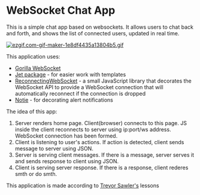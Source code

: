 # WebSocket Chat App

This is a simple chat app based on websockets. It allows users to chat back and forth, and shows the list of connected users, updated in real time.

[![ezgif.com-gif-maker-1e8df4435a13804b5.gif](https://s10.gifyu.com/images/ezgif.com-gif-maker-1e8df4435a13804b5.gif)](https://gifyu.com/image/Sbftb)

This application uses:
 - [Gorilla WebSocket](https://github.com/gorilla/websocket)
 - [Jet package](https://github.com/CloudyKit/jet) - for easier work with templates
 - [ReconnectingWebSocket](https://github.com/joewalnes/reconnecting-websocket) - a small JavaScript library that decorates the WebSocket API to provide a WebSocket connection that will automatically reconnect if the connection is dropped
 - [Notie](https://cdnjs.com/libraries/notie) - for decorating alert notifications

The idea of this app:

 1. Server renders home page. Client(browser) connects to this page. JS inside the client reconnects to server using ip:port/ws address. WebSocket connection has been formed.
 2. Client is listening to user's actions. If action is detected, client sends message to server using JSON. 
 3. Server is serving client messages. If there is a message, server serves it and sends response to client using JSON.
 4. Client is serving server response. If there is a response, client rederes smth or do smth. 
 
This application is made according to [Trevor Sawler's](https://github.com/tsawler) lessons